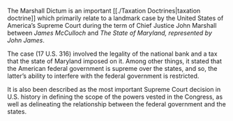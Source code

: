 The Marshall Dictum is an important [[./Taxation Doctrines|taxation doctrine]] which primarily relate to a landmark case by the United States of America’s Supreme Court during the term of Chief Justice John Marshall between *James McCulloch* and *The State of Maryland, represented by John James*.

The case (17 U.S. 316) involved the legality of the national bank and a tax that the state of Maryland imposed on it. Among other things, it stated that the American federal government is supreme over the states, and so, the latter’s ability to interfere with the federal government is restricted.

It is also been described as the most important Supreme Court decision in U.S. history in defining the scope of the powers vested in the Congress, as well as delineating the relationship between the federal government and the states.
